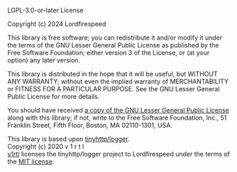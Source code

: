 LGPL-3.0-or-later License

Copyright (c) 2024 Lordfirespeed

This library is free software; you can redistribute it and/or
modify it under the terms of the GNU Lesser General Public
License as published by the Free Software Foundation; either
version 3 of the License, or (at your option) any later version.

This library is distributed in the hope that it will be useful,
but WITHOUT ANY WARRANTY; without even the implied warranty of
MERCHANTABILITY or FITNESS FOR A PARTICULAR PURPOSE.  See the GNU
Lesser General Public License for more details.

You should have received [a copy of the GNU Lesser General Public License](./licenses/lgpl-3.0.md)
along with this library; if not, write to the Free Software Foundation,
Inc., 51 Franklin Street, Fifth Floor, Boston, MA  02110-1301, USA.

This library is based upon [tinyhttp/logger](https://github.com/tinyhttp/logger).  
Copyright (c) 2020 v 1 r t l  
[v1rtl](https://github.com/talentlessguy) licenses the tinyhttp/logger project to Lordfirespeed under the terms of the 
[MIT license](./licenses/mit.md).
